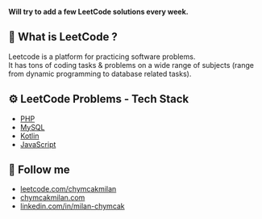 **Will try to add a few LeetCode solutions every week.**   

## 🎲 What is LeetCode ?
Leetcode is a platform for practicing software problems.  
It has tons of coding tasks & problems on a wide range of subjects (range from dynamic programming to database related tasks).

## ⚙ LeetCode Problems - Tech Stack  
+ [PHP](PHP)
+ [MySQL](MySQL)
+ [Kotlin](Kotlin)  
+ [JavaScript](JavaScript)

## 📣 Follow me
+ [leetcode.com/chymcakmilan](https://leetcode.com/chymcakmilan/)
+ [chymcakmilan.com](https://chymcakmilan.com)
+ [linkedin.com/in/milan-chymcak](https://www.linkedin.com/in/milan-chymcak/)